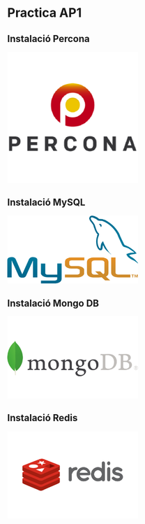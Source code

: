 # Practica AP1

## Instalació Percona
<a href="https://github.com/MarcGarcia03/Bases-de-dades/tree/main/Ap1/Instalacio-Percona"><img src="imgs/percona_logo.png" width="300"></a>

## Instalació MySQL
<a href="https://github.com/MarcGarcia03/Bases-de-dades/tree/main/Ap1/Instalacio-MySQL"><img src="imgs/MySQL-logo.png" width="300"></a>

## Instalació Mongo DB
<a href=""><img src="imgs/MongoDB_logo.png" width="300"></a>

## Instalació Redis
<a href=""><img src="imgs/Redis_logo.png" width="300"></a>
